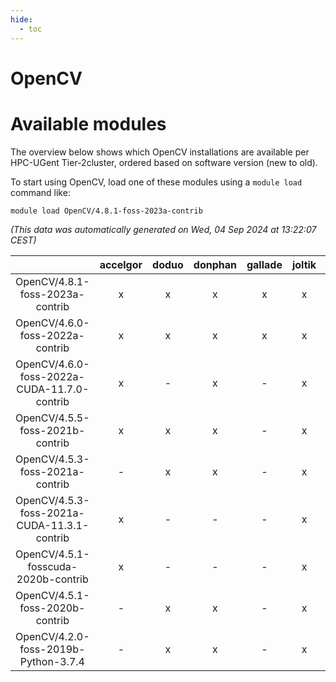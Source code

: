 ```yaml
---
hide:
  - toc
---
```


OpenCV
======

# Available modules


The overview below shows which OpenCV installations are available per HPC-UGent Tier-2cluster, ordered based on software version (new to old).

To start using OpenCV, load one of these modules using a `module load` command like:

```shell
module load OpenCV/4.8.1-foss-2023a-contrib
```

*(This data was automatically generated on Wed, 04 Sep 2024 at 13:22:07 CEST)*  

| |accelgor|doduo|donphan|gallade|joltik|shinx|skitty|
| :---: | :---: | :---: | :---: | :---: | :---: | :---: | :---: |
|OpenCV/4.8.1-foss-2023a-contrib|x|x|x|x|x|x|x|
|OpenCV/4.6.0-foss-2022a-contrib|x|x|x|x|x|-|x|
|OpenCV/4.6.0-foss-2022a-CUDA-11.7.0-contrib|x|-|x|-|x|-|-|
|OpenCV/4.5.5-foss-2021b-contrib|x|x|x|-|x|-|x|
|OpenCV/4.5.3-foss-2021a-contrib|-|x|x|-|x|-|x|
|OpenCV/4.5.3-foss-2021a-CUDA-11.3.1-contrib|x|-|-|-|x|-|-|
|OpenCV/4.5.1-fosscuda-2020b-contrib|x|-|-|-|x|-|-|
|OpenCV/4.5.1-foss-2020b-contrib|-|x|x|-|x|-|x|
|OpenCV/4.2.0-foss-2019b-Python-3.7.4|-|x|x|-|x|-|x|
